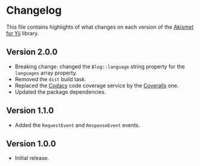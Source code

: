 # Changelog
This file contains highlights of what changes on each version of the [Akismet for Yii](https://github.com/cedx/yii2-akismet) library.

## Version 2.0.0
- Breaking change: changed the `Blog::language` string property for the `languages` array property.
- Removed the `dist` build task.
- Replaced the [Codacy](https://www.codacy.com) code coverage service by the [Coveralls](https://coveralls.io) one.
- Updated the package dependencies.

## Version 1.1.0
- Added the `RequestEvent` and `ResponseEvent` events.

## Version 1.0.0
- Initial release.
